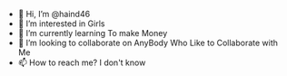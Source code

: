 - 👋 Hi, I’m @haind46
- 👀 I’m interested in Girls
- 🌱 I’m currently learning To make Money
- 💞️ I’m looking to collaborate on AnyBody Who Like to Collaborate with Me
- 📫 How to reach me? I don't know

<!---
haind46/haind46 is a ✨ special ✨ repository because its `README.md` (this file) appears on your GitHub profile.
You can click the Preview link to take a look at your changes.
--->
